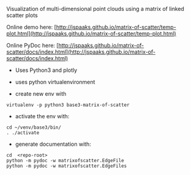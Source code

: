 Visualization of multi-dimensional point clouds using a matrix of linked scatter plots

Online demo here: [http://jspaaks.github.io/matrix-of-scatter/temp-plot.html](http://jspaaks.github.io/matrix-of-scatter/temp-plot.html)

Online PyDoc here: [http://jspaaks.github.io/matrix-of-scatter/docs/index.html](http://jspaaks.github.io/matrix-of-scatter/docs/index.html)


- Uses Python3 and plotly


- uses python virtualenvironment

- create new env with 
```
virtualenv -p python3 base3-matrix-of-scatter
```

- activate the env with: 
```
cd ~/venv/base3/bin/
. ./activate
```

- generate documentation with:
```
cd  <repo-root>
python -m pydoc -w matrixofscatter.EdgeFile
python -m pydoc -w matrixofscatter.EdgeFiles
```
